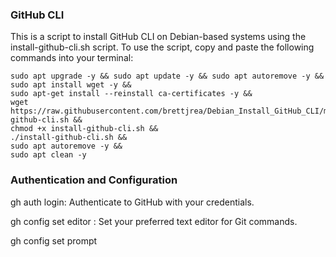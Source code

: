 ### GitHub CLI

This is a script to install GitHub CLI on Debian-based systems using the install-github-cli.sh script. To use the script, copy and paste the following commands into your terminal:

```
sudo apt upgrade -y && sudo apt update -y && sudo apt autoremove -y &&
sudo apt install wget -y &&
sudo apt-get install --reinstall ca-certificates -y &&
wget https://raw.githubusercontent.com/brettjrea/Debian_Install_GitHub_CLI/main/install-github-cli.sh &&
chmod +x install-github-cli.sh &&
./install-github-cli.sh &&
sudo apt autoremove -y &&
sudo apt clean -y
```
 
### Authentication and Configuration

gh auth login: Authenticate to GitHub with your credentials.

gh config set editor <editor>: Set your preferred text editor for Git commands.

gh config set prompt <style>: Customize the shell prompt for GitHub CLI.

### Repository Management

gh repo create <name> [--public|--private]: Create a new GitHub repository with the given name and visibility.

gh repo clone <repo> [-- <git-clone-args>]: Clone a GitHub repository locally with optional Git clone arguments.

gh repo view <repo>: View a GitHub repository in the browser.

gh repo fork <repo> [--clone|--remote-name=<name>]: Fork a GitHub repository to your account with optional cloning or custom remote name.

gh repo delete <repo> [--yes]: Delete a GitHub repository with optional confirmation.

### Pull Request Management

gh pr create: Create a new pull request in the current repository.

gh pr checkout <number>: Check out the branch for the given pull request number.

gh pr view <number>: View a pull request in the browser.

gh pr merge <number> [--merge-method=<merge-method>]: Merge a pull request with optional merge method.

### Issue Management

gh issue create: Create a new issue in the current repository.

gh issue list [--assignee=<login>|--label=<label>|--state=<state>|--author=<login>|--mention=<login>]: List issues in the current repository with optional filters.

gh issue view <number>: View an issue in the browser.

gh issue close <number>: Close an issue.

### Workflow Management

gh workflow list: List the workflows in the current repository.

gh workflow view <name>: View details of a workflow in the current repository.

gh workflow run <name> [--ref=<ref>]: Manually trigger a workflow in the current repository with optional ref.
 
---
This is not an exhaustive list of all available commands, but these are some of the most commonly used ones. You can get a full list of commands and their descriptions by running gh help.
